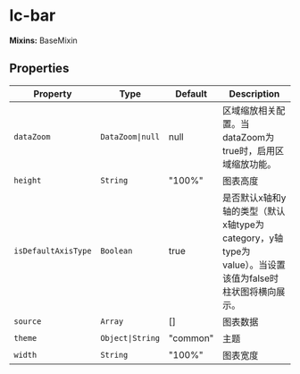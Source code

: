 # lc-bar

**Mixins:** BaseMixin

## Properties

| Property            | Type             | Default  | Description                                      |
|---------------------|------------------|----------|--------------------------------------------------|
| `dataZoom`          | `DataZoom\|null` | null     | 区域缩放相关配置。当dataZoom为true时，启用区域缩放功能。               |
| `height`            | `String`         | "100%"   | 图表高度                                             |
| `isDefaultAxisType` | `Boolean`        | true     | 是否默认x轴和y轴的类型（默认x轴type为category，y轴type为value）。当设置该值为false时柱状图将横向展示。 |
| `source`            | `Array`          | []       | 图表数据                                             |
| `theme`             | `Object\|String` | "common" | 主题                                               |
| `width`             | `String`         | "100%"   | 图表宽度                                             |
